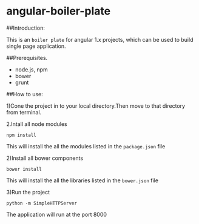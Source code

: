 # angular-boiler-plate


##Introduction:

This is an `boiler plate` for angular 1.x projects, which can be used to build single page application.

##Prerequisites.

* node.js, npm
* bower
* grunt

##How to use:

1)Cone the project in to your local directory.Then move to that directory from terminal.

2.Intall all node modules

   `npm install `

This will install the all the modules listed in the  `package.json` file

2)Install all bower components

`bower install `

This will install the all the libraries  listed in the  `bower.json` file

3)Run the project

    
`python -m SimpleHTTPServer `


The application will run at the port 8000



